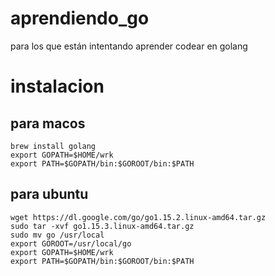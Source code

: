 # aprendiendo_go
para los que están intentando aprender codear en golang


# instalacion

## para macos
```
brew install golang
export GOPATH=$HOME/wrk
export PATH=$GOPATH/bin:$GOROOT/bin:$PATH
```

## para ubuntu
```
wget https://dl.google.com/go/go1.15.2.linux-amd64.tar.gz 
sudo tar -xvf go1.15.3.linux-amd64.tar.gz
sudo mv go /usr/local
export GOROOT=/usr/local/go
export GOPATH=$HOME/wrk
export PATH=$GOPATH/bin:$GOROOT/bin:$PATH
```

